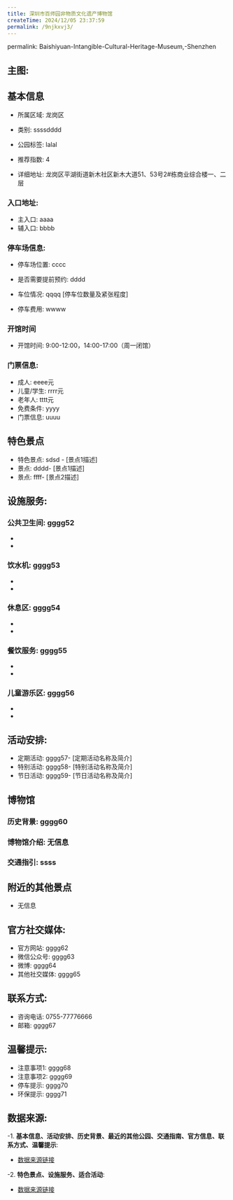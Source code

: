 ```yaml
---
title: 深圳市百师园非物质文化遗产博物馆
createTime: 2024/12/05 23:37:59
permalink: /9njkxvj3/
---
```

permalink: Baishiyuan-Intangible-Cultural-Heritage-Museum,-Shenzhen
## 主图:
<ImageCard
image="https://cn.bing.com/th?id=OHR.AlfanzinaLighthouse_ZH-CN9704515669_1920x1080.webp"
title= "深圳市百师园非物质文化遗产博物馆"
description= ""
date="2024/12/05"
href="/"
author="市文化广电旅游体育局"
/>
## 基本信息

- 所属区域: 龙岗区

- 类别: ssssdddd

- 公园标签: lalal

- 推荐指数: 4

- 详细地址: 龙岗区平湖街道新木社区新木大道51、53号2#栋商业综合楼一、二层

### 入口地址:
- 主入口: aaaa
- 辅入口: bbbb
### 停车场信息:
- 停车场位置: cccc

- 是否需要提前预约: dddd

- 车位情况: qqqq [停车位数量及紧张程度]

- 停车费用: wwww

### 开馆时间
- 开馆时间: 9:00-12:00，14:00-17:00（周一闭馆）

### 门票信息:
- 成人: eeee元
- 儿童/学生: rrrr元
- 老年人: tttt元
- 免费条件: yyyy
- 门票信息: uuuu
## 特色景点
- 特色景点: sdsd - [景点1描述]
- 景点: dddd- [景点1描述]
- 景点: ffff- [景点2描述]
## 设施服务:
### 公共卫生间: gggg52
- 
- 
### 饮水机: gggg53
- 
- 
### 休息区: gggg54
- 
- 
### 餐饮服务: gggg55
- 
- 
### 儿童游乐区: gggg56
- 
- 
## 活动安排:
- 定期活动: gggg57- [定期活动名称及简介]
- 特别活动: gggg58- [特别活动名称及简介]
- 节日活动: gggg59- [节日活动名称及简介]
## 博物馆
### 历史背景: gggg60
### 博物馆介绍: 无信息
### 交通指引: ssss

## 附近的其他景点
- 无信息

## 官方社交媒体:
- 官方网站: gggg62
- 微信公众号: gggg63
- 微博: gggg64
- 其他社交媒体: gggg65

## 联系方式:
- 咨询电话: 0755-77776666
- 邮箱: gggg67

## 温馨提示:
- 注意事项1: gggg68
- 注意事项2: gggg69
- 停车提示: gggg70
- 环保提示: gggg71

## 数据来源:
-1. **基本信息、活动安排、历史背景、最近的其他公园、交通指南、官方信息、联系方式、温馨提示**:
- [数据来源链接](http://wtl.sz.gov.cn/ggfw/whl/bwgylb/index.html)

-2. **特色景点、设施服务、适合活动**:
- [数据来源链接](http://wtl.sz.gov.cn/ggfw/whl/bwgylb/index.html)


